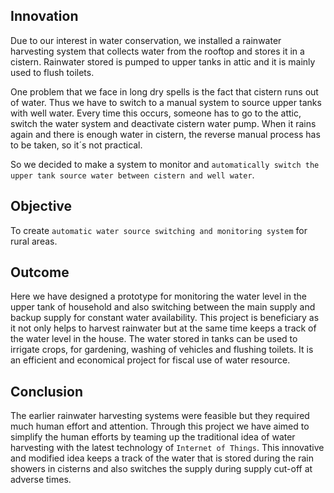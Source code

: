 ## Innovation

Due to our interest in water conservation, we installed a rainwater harvesting system that collects water from the rooftop and stores it in a cistern. Rainwater stored is pumped to upper tanks in attic and it is mainly used to flush toilets.

One problem that we face in long dry spells is the fact that cistern runs out of water. Thus we have to switch to a manual system to source upper tanks with well water. Every time this occurs, someone has to go to the attic, switch the water system and deactivate cistern water pump. When it rains again and there is enough water in cistern, the reverse manual process has to be taken, so it´s not practical.

So we decided to make a system to monitor and `automatically switch the upper tank source water between cistern and well water`.


## Objective

To create `automatic water source switching and monitoring system` for rural areas. 


## Outcome

Here we have designed a prototype for monitoring the water level in the upper tank of household and also switching between the main supply and backup supply for constant water availability. This project is beneficiary as it not only helps to harvest rainwater but at the same time keeps a track of the water level in the house. The water stored in tanks can be used to irrigate crops, for gardening, washing of vehicles and flushing toilets. It is an efficient and economical project for fiscal use of water resource.


## Conclusion

The earlier rainwater harvesting systems were feasible but they required much human effort and attention. Through this project we have aimed to simplify the human efforts by teaming up the traditional idea of water harvesting with the latest technology of `Internet of Things`. This innovative and modified idea keeps a track of the water that is stored during the rain showers in cisterns and also switches the supply during supply cut-off at adverse times.

